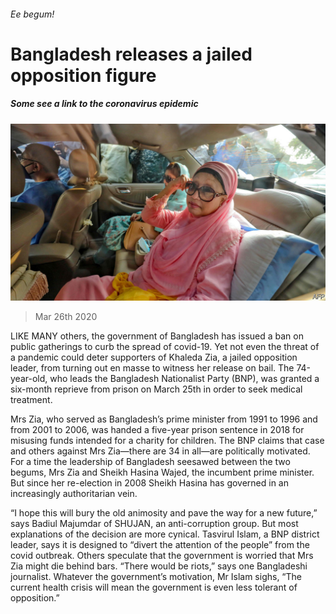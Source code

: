 ###### Ee begum!

# Bangladesh releases a jailed opposition figure 

##### Some see a link to the coronavirus epidemic 

![image](images/20200328_ASP004.jpg) 

> Mar 26th 2020 

LIKE MANY others, the government of Bangladesh has issued a ban on public gatherings to curb the spread of covid-19. Yet not even the threat of a pandemic could deter supporters of Khaleda Zia, a jailed opposition leader, from turning out en masse to witness her release on bail. The 74-year-old, who leads the Bangladesh Nationalist Party (BNP), was granted a six-month reprieve from prison on March 25th in order to seek medical treatment.

Mrs Zia, who served as Bangladesh’s prime minister from 1991 to 1996 and from 2001 to 2006, was handed a five-year prison sentence in 2018 for misusing funds intended for a charity for children. The BNP claims that case and others against Mrs Zia—there are 34 in all—are politically motivated. For a time the leadership of Bangladesh seesawed between the two begums, Mrs Zia and Sheikh Hasina Wajed, the incumbent prime minister. But since her re-election in 2008 Sheikh Hasina has governed in an increasingly authoritarian vein.


“I hope this will bury the old animosity and pave the way for a new future,” says Badiul Majumdar of SHUJAN, an anti-corruption group. But most explanations of the decision are more cynical. Tasvirul Islam, a BNP district leader, says it is designed to “divert the attention of the people” from the covid outbreak. Others speculate that the government is worried that Mrs Zia might die behind bars. “There would be riots,” says one Bangladeshi journalist. Whatever the government’s motivation, Mr Islam sighs, “The current health crisis will mean the government is even less tolerant of opposition.”

